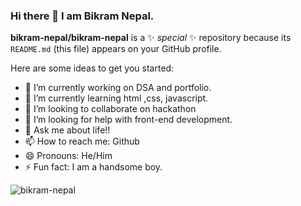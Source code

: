 ### Hi there 👋 I am Bikram Nepal.


**bikram-nepal/bikram-nepal** is a ✨ _special_ ✨ repository because its `README.md` (this file) appears on your GitHub profile.

Here are some ideas to get you started:

- 🔭 I’m currently working on DSA and portfolio.
- 🌱 I’m currently learning  html ,css, javascript.
- 👯 I’m looking to collaborate on hackathon
- 🤔 I’m looking for help with front-end development.
- 💬 Ask me about life!!
- 📫 How to reach me: Github
- 😄 Pronouns: He/Him
- ⚡ Fun fact: I am a handsome boy.

 <p><img align="center" src="https://github-readme-streak-stats.herokuapp.com/?user=bikram-nepal&" alt="bikram-nepal" /></p>
